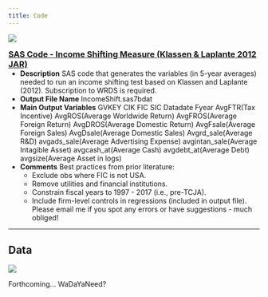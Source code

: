 ```yaml
---
title: Code
---
```

![](./img/code.png)
### [SAS Code - Income Shifting Measure (Klassen & Laplante 2012 JAR)](https://www.dropbox.com/scl/fi/qb0cocq8emmydg6echp0p/Income-Shifting-Measure.sas?rlkey=n12v9m7u6nntu6c14tm8y2bv2&st=6s74oleg&dl=1)

- **Description** 
SAS code that generates the variables (in 5-year averages) needed to run an income shifting test based on Klassen and Laplante (2012). Subscription to WRDS is required.
- **Output File Name** 
IncomeShift.sas7bdat
- **Main Output Variables** 
GVKEY CIK FIC SIC Datadate Fyear AvgFTR(Tax Incentive) AvgROS(Average Worldwide Return) AvgFROS(Average Foreign Return) AvgDROS(Average Domestic Return) AvgFsale(Average Foreign Sales) AvgDsale(Average Domestic Sales) Avgrd_sale(Average R&D) avgads_sale(Average Advertising Expense) avgintan_sale(Average Intagible Asset) avgcash_at(Average Cash) avgdebt_at(Average Debt) avgsize(Average Asset in logs)
- **Comments** 
    Best practices from prior literature:
    - Exclude obs where FIC is not USA.
    - Remove utilities and financial institutions.
    - Constrain fiscal years to 1997 - 2017 (i.e., pre-TCJA).
    - Include firm-level controls in regressions (included in output file).
    Please email me if you spot any errors or have suggestions - much obliged!
    
---
Data
---
![](./img/data.png)

Forthcoming... WaDaYaNeed?

<style>
h3 {
    margin-top: 0px;
    margin-bottom: 0px;
}
ul {
    margin-top: 0px;
    margin-bottom: 0px;
}
</style>